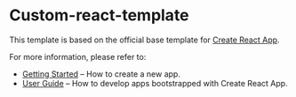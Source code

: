 # Custom-react-template

This template is based on the official base template for [Create React App](https://github.com/facebook/create-react-app).

For more information, please refer to:

- [Getting Started](https://create-react-app.dev/docs/getting-started) – How to create a new app.
- [User Guide](https://create-react-app.dev) – How to develop apps bootstrapped with Create React App.
